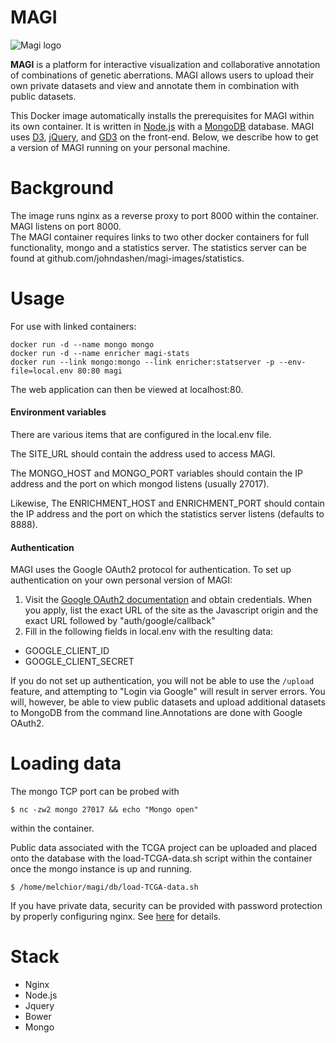 # MAGI
![Magi logo](http://magi.cs.brown.edu/img/magiTitle.svg)

**MAGI** is a platform for interactive visualization and collaborative annotation of combinations of genetic aberrations. MAGI allows users to upload their own private datasets and view and annotate them in combination with public datasets.

This Docker image automatically installs the prerequisites for MAGI within its own container.  It is written in [Node.js](http://nodejs.org/) with a [MongoDB](http://docs.mongodb.org/manual/tutorial/install-mongodb-on-os-x/) database. MAGI uses [D3](http://d3js.org/), [jQuery](http://jquery.com/), and [GD3](github.com/raphael-group/gd3) on the front-end. Below, we describe how to get a version of MAGI running on your personal machine.

# Background
The image runs nginx as a reverse proxy to port 8000 within the container.  MAGI listens on port 8000.  
The MAGI container requires links to two other docker containers for full functionality, mongo and a statistics server.
The statistics server can be found at github.com/johndashen/magi-images/statistics.

# Usage

For use with linked containers:
```
docker run -d --name mongo mongo
docker run -d --name enricher magi-stats
docker run --link mongo:mongo --link enricher:statserver -p --env-file=local.env 80:80 magi
```

The web application can then be viewed at localhost:80.  

#### Environment variables ####
There are various items that are configured in the local.env file.

The SITE_URL should contain the address used to access MAGI.

The MONGO_HOST and MONGO_PORT variables should contain the IP address and the port on which mongod listens (usually 27017).

Likewise, The ENRICHMENT_HOST and ENRICHMENT_PORT should contain the IP address and the port on which the statistics server listens (defaults to 8888).

#### Authentication ####

MAGI uses the Google OAuth2 protocol for authentication. To set up authentication on your own personal version of MAGI:

1. Visit the [Google OAuth2 documentation](https://developers.google.com/accounts/docs/OAuth2) and obtain credentials.  When you apply, list the exact URL of the site as the Javascript origin and the exact URL followed by "auth/google/callback"  
2. Fill in the following fields in local.env with the resulting data:
* GOOGLE_CLIENT_ID
* GOOGLE_CLIENT_SECRET 

If you do not set up authentication, you will not be able to use the `/upload` feature, and attempting to "Login via Google" will result in server errors. You will, however, be able to view public datasets and upload additional datasets to MongoDB from the command line.Annotations are done with Google OAuth2. 

# Loading data

The mongo TCP port can be probed with 
```
$ nc -zw2 mongo 27017 && echo "Mongo open"
```
within the container.

Public data associated with the TCGA project can be uploaded and placed onto the database with the load-TCGA-data.sh script within the container once the mongo instance is up and running.  

```
$ /home/melchior/magi/db/load-TCGA-data.sh
```

If you have private data, security can be provided with password protection by properly configuring nginx.  See [here](https://www.digitalocean.com/community/tutorials/how-to-set-up-http-authentication-with-nginx-on-ubuntu-12-10) for details.

# Stack
* Nginx
* Node.js
* Jquery
* Bower 
* Mongo
